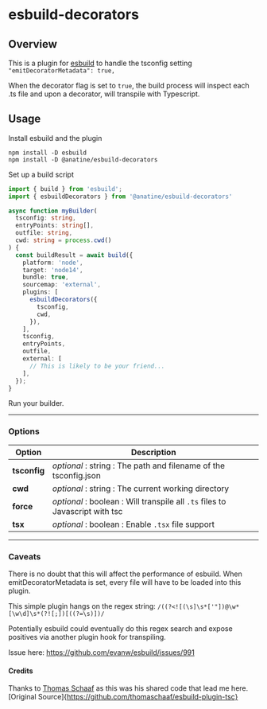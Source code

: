 # esbuild-decorators

## Overview

This is a plugin for [esbuild](https://esbuild.github.io/) to handle the tsconfig setting `"emitDecoratorMetadata": true,`

When the decorator flag is set to `true`, the build process will inspect each .ts file and upon a decorator, will transpile with Typescript.

## Usage

Install esbuild and the plugin

```shell
npm install -D esbuild
npm install -D @anatine/esbuild-decorators
```

Set up a build script

```typescript
import { build } from 'esbuild';
import { esbuildDecorators } from '@anatine/esbuild-decorators'

async function myBuilder(
  tsconfig: string,
  entryPoints: string[],
  outfile: string,
  cwd: string = process.cwd()
) {
  const buildResult = await build({
    platform: 'node',
    target: 'node14',
    bundle: true,
    sourcemap: 'external',
    plugins: [
      esbuildDecorators({
        tsconfig,
        cwd,
      }),
    ],
    tsconfig,
    entryPoints,
    outfile,
    external: [
      // This is likely to be your friend...
    ],
  });
}
```

Run your builder.

-----
### Options

|  Option  |  Description |
|  ------  |  ----------- |
| **tsconfig** | _optional_ : string : The path and filename of the tsconfig.json |
| **cwd** | _optional_ : string : The current working directory |
| **force** | _optional_ : boolean : Will transpile all `.ts` files to Javascript with tsc |
| **tsx** | _optional_ : boolean : Enable `.tsx` file support |


-----
### Caveats

There is no doubt that this will affect the performance of esbuild.
When emitDecoratorMetadata is set, every file will have to be loaded into this plugin.

This simple plugin hangs on the regex string: `/((?<![(\s]\s*['"])@\w*[\w\d]\s*(?![;])[((?=\s)])/`

Potentially esbuild could eventually do this regex search and expose positives via another plugin hook for transpiling.

Issue here: https://github.com/evanw/esbuild/issues/991


#### Credits

Thanks to [Thomas Schaaf](https://github.com/thomaschaaf) as this was his shared code that lead me here.
[Original Source]{https://github.com/thomaschaaf/esbuild-plugin-tsc}

